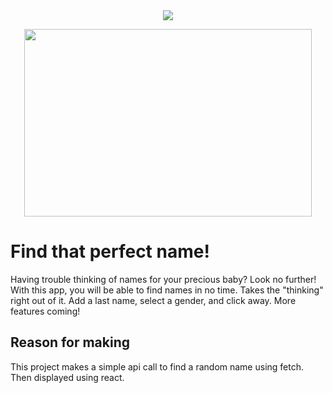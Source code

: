 <!-- ![Screenshot](https://i.imgur.com/SpJdgZR.png) -->
<div style="text-align:center"><img src="https://i.imgur.com/SpJdgZR.png" /></div>

<p align="center">
  <img width="460" height="300" src="https://i.imgur.com/SpJdgZR.png">
</p>

# Find that perfect name!

Having trouble thinking of names for your precious baby? Look no further! With this app, you will be able to find names in no time. Takes the "thinking" right out of it. Add a last name, select a gender, and click away. More features coming! 

## Reason for making

This project makes a simple api call to find a random name using fetch. Then displayed using react.
